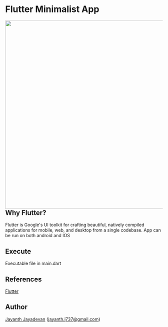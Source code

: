 
# Flutter Minimalist App

<img align=right src="https://github.com/jayanthj737/Flutter-Portfolio-App/blob/master/Screenshot_1575714692.png" height=600.0>

## Why Flutter?

Flutter is Google's UI toolkit for crafting beautiful, natively compiled applications for mobile, web, and desktop from a single codebase.
App can be run on both android and IOS

## Execute

Executable file in main.dart

## References

[Flutter](https://flutter.dev/)

## Author
[Jayanth Jayadevan](https://github.com/jayanthj737) (jayanth.j737@gmail.com)
